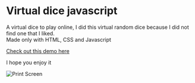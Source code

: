 # Virtual dice javascript
A virtual dice to play online, I did this virtual random dice because I did not find one that I liked.<br/>
Made only with HTML, CSS and Javascript

<a href="https://codepen.io/marconip/pen/agPqXb" target="_blank" rel="noopener"> Check out this demo here </a>

I hope you enjoy it


![Print Screen](https://raw.githubusercontent.com/marconip/virtual-dice-javascript/master/img/printscreen.jpg)
